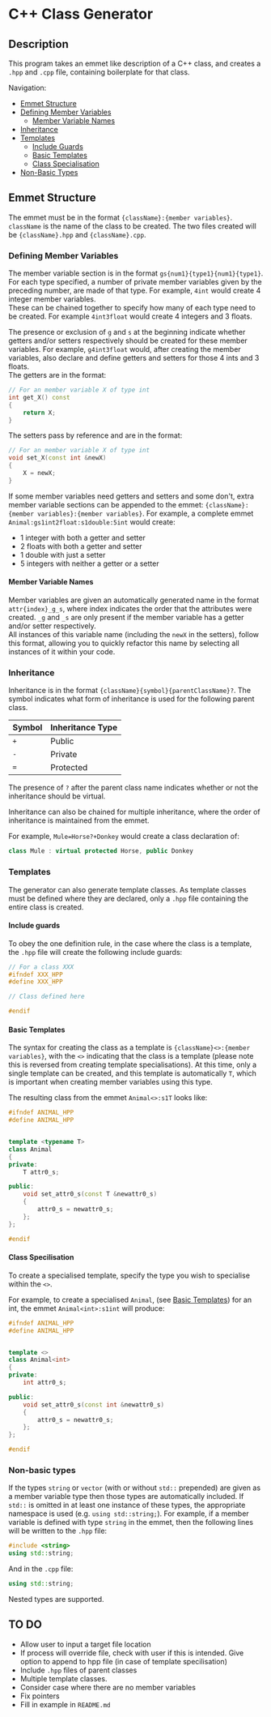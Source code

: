 # C++ Class Generator

## Description

This program takes an emmet like description of a C++ class, and creates a `.hpp` and `.cpp` file, containing boilerplate for that class.

Navigation:

- [Emmet Structure](#description)
- [Defining Member Variables](#description)
  - [Member Variable Names](#member-variable-names)
- [Inheritance](#inheritance)
- [Templates](#templates)
  - [Include Guards](#include-guards)
  - [Basic Templates](#basic-templates)
  - [Class Specialisation](#class-specilisation)
- [Non-Basic Types](#non-basic-types)

## Emmet Structure

The emmet must be in the format `{className}:{member variables}`. `className` is the name of the class to be created. The two files created will be `{className}.hpp` and `{className}.cpp`.

### Defining Member Variables

The member variable section is in the format `gs{num1}{type1}{num1}{type1}`.
For each type specified, a number of private member variables given by the preceding number, are made of that type. For example, `4int` would create 4 integer member variables.  
These can be chained together to specify how many of each type need to be created. For example `4int3float` would create 4 integers and 3 floats.

The presence or exclusion of `g` and `s` at the beginning indicate whether getters and/or setters respectively should be created for these member variables. For example, `g4int3float` would, after creating the member variables, also declare and define getters and setters for those 4 ints and 3 floats.  
The getters are in the format:

```cpp
// For an member variable X of type int
int get_X() const
{
    return X;
}
```

The setters pass by reference and are in the format:

```cpp
// For an member variable X of type int
void set_X(const int &newX)
{
    X = newX;
}
```

If some member variables need getters and setters and some don't, extra member variable sections can be appended to the emmet: `{className}:{member variables}:{member variables}`. For example, a complete emmet `Animal:gs1int2float:s1double:5int` would create:

- 1 integer with both a getter and setter
- 2 floats with both a getter and setter
- 1 double with just a setter
- 5 integers with neither a getter or a setter

#### Member Variable Names

Member variables are given an automatically generated name in the format `attr{index}_g_s`, where index indicates the order that the attributes were created. `_g` and `_s` are only present if the member variable has a getter and/or setter respectively.  
All instances of this variable name (including the `newX` in the setters), follow this format, allowing you to quickly refactor this name by selecting all instances of it within your code.

### Inheritance

Inheritance is in the format `{className}{symbol}{parentClassName}?`.
The symbol indicates what form of inheritance is used for the following parent class.

| Symbol | Inheritance Type |
| ------ | ---------------- |
| `+`    | Public           |
| `-`    | Private          |
| `=`    | Protected        |

The presence of `?` after the parent class name indicates whether or not the inheritance should be virtual.

Inheritance can also be chained for multiple inheritance, where the order of inheritance is maintained from the emmet.

For example, `Mule=Horse?+Donkey` would create a class declaration of:

```cpp
class Mule : virtual protected Horse, public Donkey
```

### Templates

The generator can also generate template classes. As template classes must be defined where they are declared, only a `.hpp` file containing the entire class is created.

#### Include guards

To obey the one definition rule, in the case where the class is a template, the `.hpp` file will create the following include guards:

```cpp
// For a class XXX
#ifndef XXX_HPP
#define XXX_HPP

// Class defined here

#endif
```

#### Basic Templates

The syntax for creating the class as a template is `{className}<>:{member variables}`, with the `<>` indicating that the class is a template (please note this is reversed from creating template specialisations). At this time, only a single template can be created, and this template is automatically `T`, which is important when creating member variables using this type.

The resulting class from the emmet `Animal<>:s1T` looks like:

```cpp
#ifndef ANIMAL_HPP
#define ANIMAL_HPP


template <typename T>
class Animal
{
private:
	T attr0_s;

public:
	void set_attr0_s(const T &newattr0_s)
    {
		attr0_s = newattr0_s;
	};
};

#endif
```

#### Class Specilisation

To create a specialised template, specify the type you wish to specialise within the `<>`.

For example, to create a specialised `Animal`, (see [Basic Templates](#basic-templates)) for an int, the emmet `Animal<int>:s1int` will produce:

```cpp
#ifndef ANIMAL_HPP
#define ANIMAL_HPP


template <>
class Animal<int>
{
private:
	int attr0_s;

public:
	void set_attr0_s(const int &newattr0_s)
    {
		attr0_s = newattr0_s;
	};
};

#endif
```

### Non-basic types

If the types `string` or `vector` (with or without `std::` prepended) are given as a member variable type then those types are automatically included. If `std::` is omitted in at least one instance of these types, the appropriate namespace is used (e.g. `using std::string;`).
For example, if a member variable is defined with type `string` in the emmet, then the following lines will be written to the `.hpp` file:

```cpp
#include <string>
using std::string;
```

And in the `.cpp` file:

```cpp
using std::string;
```

Nested types are supported.

## TO DO

- Allow user to input a target file location
- If process will override file, check with user if this is intended. Give option to append to hpp file (in case of template specilisation)
- Include `.hpp` files of parent classes
- Multiple template classes.
- Consider case where there are no member variables
- Fix pointers
- Fill in example in `README.md`
